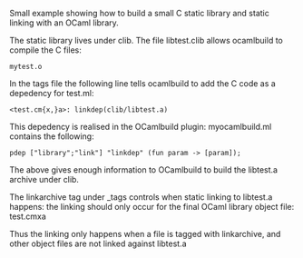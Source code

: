Small example showing how to build a small C static library and static linking with an OCaml library.


The static library lives under clib. The file libtest.clib allows
ocamlbuild to compile the C files:

```shellscript
mytest.o
```

In the tags file the following line tells ocamlbuild to add the C code as a depedency for test.ml:

```shellscript
<test.cm{x,}a>: linkdep(clib/libtest.a)
```

This depedency is realised in the OCamlbuild plugin: myocamlbuild.ml contains the following:

```shellscript
pdep ["library";"link"] "linkdep" (fun param -> [param]);
```

The above gives enough information to OCamlbuild to build the libtest.a archive under clib.

The linkarchive tag under _tags controls when static linking to libtest.a happens: the linking should only occur for the final OCaml library object file: test.cmxa

Thus the linking only happens when a file is tagged with linkarchive, and other object files are not linked against libtest.a




